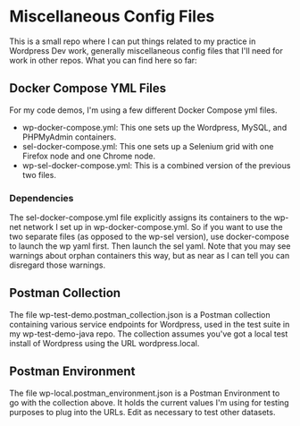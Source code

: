 # Miscellaneous Config Files
This is a small repo where I can put things related to my practice in Wordpress Dev work, generally miscellaneous config files that I'll need for work in other repos. What you can find here so far:

## Docker Compose YML Files
For my code demos, I'm using a few different Docker Compose yml files.

* wp-docker-compose.yml: This one sets up the Wordpress, MySQL, and PHPMyAdmin containers.
* sel-docker-compose.yml: This one sets up a Selenium grid with one Firefox node and one Chrome node.
* wp-sel-docker-compose.yml: This is a combined version of the previous two files.

### Dependencies
The sel-docker-compose.yml file explicitly assigns its containers to the wp-net network I set up in wp-docker-compose.yml. So if you want to use the two separate files (as opposed to the wp-sel version), use docker-compose to launch the wp yaml first. Then launch the sel yaml. Note that you may see warnings about orphan containers this way, but as near as I can tell you can disregard those warnings.

## Postman Collection
The file wp-test-demo.postman_collection.json is a Postman collection containing various service endpoints for Wordpress, used in the test suite in my wp-test-demo-java repo. The collection assumes you've got a local test install of Wordpress using the URL wordpress.local.

## Postman Environment
The file wp-local.postman_environment.json is a Postman Environment to go with the collection above. It holds the current values I'm using for testing purposes to plug into the URLs. Edit as necessary to test other datasets.
